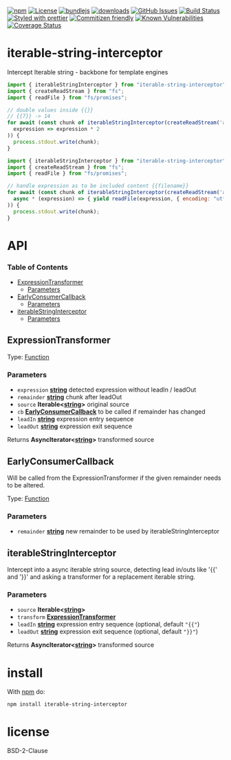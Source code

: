 [![npm](https://img.shields.io/npm/v/iterable-string-interceptor.svg)](https://www.npmjs.com/package/iterable-string-interceptor)
[![License](https://img.shields.io/badge/License-BSD%203--Clause-blue.svg)](https://opensource.org/licenses/BSD-3-Clause)
[![bundlejs](https://deno.bundlejs.com/?q=iterable-string-interceptor\&badge=detailed)](https://bundlejs.com/?q=iterable-string-interceptor)
[![downloads](http://img.shields.io/npm/dm/iterable-string-interceptor.svg?style=flat-square)](https://npmjs.org/package/iterable-string-interceptor)
[![GitHub Issues](https://img.shields.io/github/issues/arlac77/iterable-string-interceptor.svg?style=flat-square)](https://github.com/arlac77/iterable-string-interceptor/issues)
[![Build Status](https://img.shields.io/endpoint.svg?url=https%3A%2F%2Factions-badge.atrox.dev%2Farlac77%2Fiterable-string-interceptor%2Fbadge\&style=flat)](https://actions-badge.atrox.dev/arlac77/iterable-string-interceptor/goto)
[![Styled with prettier](https://img.shields.io/badge/styled_with-prettier-ff69b4.svg)](https://github.com/prettier/prettier)
[![Commitizen friendly](https://img.shields.io/badge/commitizen-friendly-brightgreen.svg)](http://commitizen.github.io/cz-cli/)
[![Known Vulnerabilities](https://snyk.io/test/github/arlac77/iterable-string-interceptor/badge.svg)](https://snyk.io/test/github/arlac77/iterable-string-interceptor)
[![Coverage Status](https://coveralls.io/repos/arlac77/iterable-string-interceptor/badge.svg)](https://coveralls.io/github/arlac77/iterable-string-interceptor)

# iterable-string-interceptor

Intercept Iterable string - backbone for template engines

<!-- skip-example -->

```javascript
import { iterableStringInterceptor } from "iterable-string-interceptor";
import { createReadStream } from "fs";
import { readFile } from "fs/promises";

// double values inside {{}}
// {{7}} -> 14
for await (const chunk of iterableStringInterceptor(createReadStream('aFile', { encoding: "utf8" }),
  expression => expression * 2
)) {
  process.stdout.write(chunk);
}
```

```javascript
import { iterableStringInterceptor } from "iterable-string-interceptor";
import { createReadStream } from "fs";
import { readFile } from "fs/promises";

// handle expression as to be included content {{filename}}
for await (const chunk of iterableStringInterceptor(createReadStream('aFile', { encoding: "utf8" }),
  async * (expression) => { yield readFile(expression, { encoding: "utf8" }); }
)) {
  process.stdout.write(chunk);
}
```

# API

<!-- Generated by documentation.js. Update this documentation by updating the source code. -->

### Table of Contents

*   [ExpressionTransformer](#expressiontransformer)
    *   [Parameters](#parameters)
*   [EarlyConsumerCallback](#earlyconsumercallback)
    *   [Parameters](#parameters-1)
*   [iterableStringInterceptor](#iterablestringinterceptor)
    *   [Parameters](#parameters-2)

## ExpressionTransformer

Type: [Function](https://developer.mozilla.org/docs/Web/JavaScript/Reference/Statements/function)

### Parameters

*   `expression` **[string](https://developer.mozilla.org/docs/Web/JavaScript/Reference/Global_Objects/String)** detected expression without leadIn / leadOut
*   `remainder` **[string](https://developer.mozilla.org/docs/Web/JavaScript/Reference/Global_Objects/String)** chunk after leadOut
*   `source` **Iterable<[string](https://developer.mozilla.org/docs/Web/JavaScript/Reference/Global_Objects/String)>** original source
*   `cb` **[EarlyConsumerCallback](#earlyconsumercallback)** to be called if remainder has changed
*   `leadIn` **[string](https://developer.mozilla.org/docs/Web/JavaScript/Reference/Global_Objects/String)** expression entry sequence
*   `leadOut` **[string](https://developer.mozilla.org/docs/Web/JavaScript/Reference/Global_Objects/String)** expression exit sequence

Returns **AsyncIterator<[string](https://developer.mozilla.org/docs/Web/JavaScript/Reference/Global_Objects/String)>** transformed source

## EarlyConsumerCallback

Will be called from the ExpressionTransformer if the given remainder needs to be altered.

Type: [Function](https://developer.mozilla.org/docs/Web/JavaScript/Reference/Statements/function)

### Parameters

*   `remainder` **[string](https://developer.mozilla.org/docs/Web/JavaScript/Reference/Global_Objects/String)** new remainder to be used by iterableStringInterceptor

## iterableStringInterceptor

Intercept into a async iterable string source, detecting lead in/outs like '{{' and '}}'
and asking a transformer for a replacement iterable string.

### Parameters

*   `source` **Iterable<[string](https://developer.mozilla.org/docs/Web/JavaScript/Reference/Global_Objects/String)>**&#x20;
*   `transform` **[ExpressionTransformer](#expressiontransformer)**&#x20;
*   `leadIn` **[string](https://developer.mozilla.org/docs/Web/JavaScript/Reference/Global_Objects/String)** expression entry sequence (optional, default `"{{"`)
*   `leadOut` **[string](https://developer.mozilla.org/docs/Web/JavaScript/Reference/Global_Objects/String)** expression exit sequence (optional, default `"}}"`)

Returns **AsyncIterator<[string](https://developer.mozilla.org/docs/Web/JavaScript/Reference/Global_Objects/String)>** transformed source

# install

With [npm](http://npmjs.org) do:

```shell
npm install iterable-string-interceptor
```

# license

BSD-2-Clause
